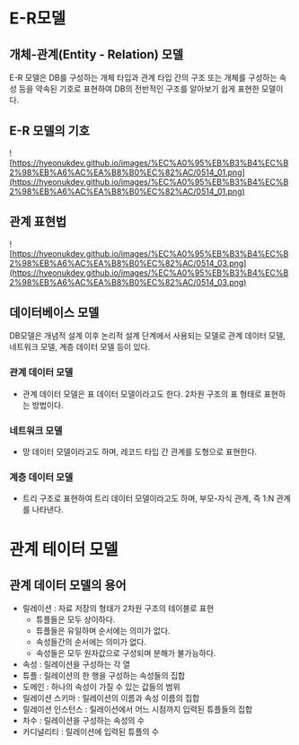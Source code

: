 # E-R모델

## 개체-관계(Entity - Relation) 모델

E-R 모델은 DB를 구성하는 개체 타입과 관계 타입 간의 구조 또는 개체를 구성하는 속성 등을 약속된 기호로 표현하여 DB의 전반적인 구조를 알아보기 쉽게 표현한 모델이다.

## E-R 모델의 기호

![https://hyeonukdev.github.io/images/%EC%A0%95%EB%B3%B4%EC%B2%98%EB%A6%AC%EA%B8%B0%EC%82%AC/0514_01.png](https://hyeonukdev.github.io/images/%EC%A0%95%EB%B3%B4%EC%B2%98%EB%A6%AC%EA%B8%B0%EC%82%AC/0514_01.png)

## 관계 표현법

![https://hyeonukdev.github.io/images/%EC%A0%95%EB%B3%B4%EC%B2%98%EB%A6%AC%EA%B8%B0%EC%82%AC/0514_03.png](https://hyeonukdev.github.io/images/%EC%A0%95%EB%B3%B4%EC%B2%98%EB%A6%AC%EA%B8%B0%EC%82%AC/0514_03.png)

## 데이터베이스 모델

DB모델은 개념적 설계 이후 논리적 설계 단계에서 사용되는 모델로 관계 데이터 모델, 네트워크 모델, 계층 데이터 모델 등이 있다.

### 관계 데이터 모델

- 관계 데이터 모델은 표 데이터 모델이라고도 한다. 2차원 구조의 표 형태로 표현하는 방법이다.

### 네트워크 모델

- 망 데이터 모델이라고도 하며, 레코드 타입 간 관계를 도형으로 표현한다.

### 계층 데이터 모델

- 트리 구조로 표현하여 트리 데이터 모델이라고도 하며, 부모-자식 관계, 즉 1:N 관계를 나타낸다.

# 관계 테이터 모델

## 관계 데이터 모델의 용어

- 릴레이션 : 자료 저장의 형태가 2차원 구조의 테이블로 표현
    - 튜플들은 모두 상이하다.
    - 튜플들은 유일하며 순서에는 의미가 없다.
    - 속성들간의 순서에는 의미가 없다.
    - 속성들은 모두 원자값으로 구성되며 분해가 불가능하다.
- 속성 : 릴레이션을 구성하는 각 열
- 튜플 : 릴레이션의 한 행을 구성하는 속성들의 집합
- 도메인 : 하나의 속성이 가질 수 있는 값들의 범위
- 릴레이션 스키마 : 릴레이션의 이름과 속성 이름의 집합
- 릴레이션 인스턴스 : 릴레이션에서 어느 시점까지 입력된 튜플들의 집합
- 차수 : 릴레이션을 구성하는 속성의 수
- 카디널리티 : 릴레이션에 입력된 튜플의 수